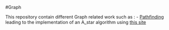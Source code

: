 #Graph

This repository contain different Graph related work such as :
    - [Pathfinding](https://github.com/Shifoue/Portfolio/tree/main/Graph/Pathfinding) leading to the implementation of an A_star algorithm using [this site](https://www.redblobgames.com/pathfinding/a-star/introduction.html)
